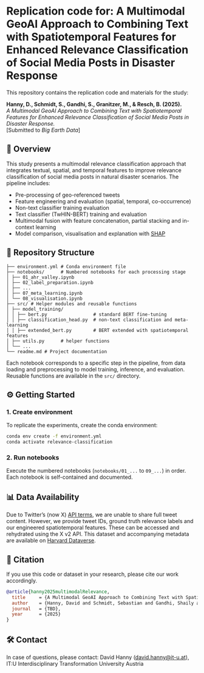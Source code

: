 # Replication code for: A Multimodal GeoAI Approach to Combining Text with Spatiotemporal Features for Enhanced Relevance Classification of Social Media Posts in Disaster Response

This repository contains the replication code and materials for the study:

**Hanny, D., Schmidt, S., Gandhi, S., Granitzer, M., & Resch, B. (2025).**  
*A Multimodal GeoAI Approach to Combining Text with Spatiotemporal Features for Enhanced Relevance Classification of Social Media Posts in Disaster Response.*  
[Submitted to *Big Earth Data*]


## 📄 Overview

This study presents a multimodal relevance classification approach that integrates textual, spatial, and temporal features to improve relevance classification of social media posts in natural disaster scenarios. The pipeline includes:

- Pre-processing of geo-referenced tweets
- Feature engineering and evaluation (spatial, temporal, co-occurrence)
- Non-text classifier training evaluation
- Text classifier (TwHIN-BERT) training and evaluation
- Multimodal fusion with feature concatenation, partial stacking and in-context learning
- Model comparison, visualisation and explanation with [SHAP](https://shap.readthedocs.io/en/latest/)

## 📁 Repository Structure
```
├── environment.yml # Conda environment file
├── notebooks/      # Numbered notebooks for each processing stage
│ ├── 01_ahr_valley.ipynb
│ ├── 02_label_preparation.ipynb
│ ├── ...
│ ├── 07_meta_learning.ipynb
│ └── 08_visualisation.ipynb
├── src/ # Helper modules and reusable functions
│ ├── model_training/
│ │ ├── bert.py                 # standard BERT fine-tuning
│ │ ├── classification_head.py  # non-text classification and meta-learning
│ │ ├── extended_bert.py        # BERT extended with spatiotemporal features
│ ├── utils.py      # helper functions
│ └── ...
└── readme.md # Project documentation
```

Each notebook corresponds to a specific step in the pipeline, from data loading and preprocessing to model training, inference, and evaluation. Reusable functions are available in the `src/` directory.

## ⚙️ Getting Started

### 1. Create environment

To replicate the experiments, create the conda environment:

```bash
conda env create -f environment.yml
conda activate relevance-classification
```

### 2. Run notebooks

Execute the numbered notebooks (`notebooks/01_...` to `09_...`) in order. Each notebook is self-contained and documented.

## 📊 Data Availability

Due to Twitter’s (now X) [API terms](https://developer.x.com/en/developer-terms/agreement-and-policy), we are unable to share full tweet content. However, we provide tweet IDs, ground truth relevance labels and our engineered spatiotemporal features. These can be accessed and rehydrated using the X v2 API. This dataset and accompanying metadata are available on [Harvard Dataverse](https://dataverse.harvard.edu/dataset.xhtml?persistentId=doi:10.7910/DVN/0DBK04).

## 📖 Citation

If you use this code or dataset in your research, please cite our work accordingly.
```bibtex
@article{hanny2025multimodalRelevance,
  title     = {A Multimodal GeoAI Approach to Combining Text with Spatiotemporal Features for Enhanced Relevance Classification of Social Media Posts in Disaster Response},
  author    = {Hanny, David and Schmidt, Sebastian and Gandhi, Shaily and Granitzer, Michael and Resch, Bernd},
  journal   = {TBD},
  year      = {2025}
}
```

## 🛠 Contact
In case of questions, please contact: 
David Hanny (david.hanny@it-u.at), 
IT:U Interdisciplinary Transformation University Austria
